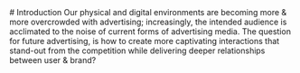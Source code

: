 ﻿
<!--
Andrew Keats - w1663560 - University of Westminster
Msc. Interaction Design & Computing
Supervisor: Ashif Tejani-->

<section>
# Introduction
Our physical and digital environments are becoming more & more overcrowded with advertising; increasingly, the intended audience is acclimated to the noise of current forms of advertising media.
The question for future advertising, is how to create more captivating interactions that stand-out from the competition while delivering deeper relationships between user & brand?





</section>
